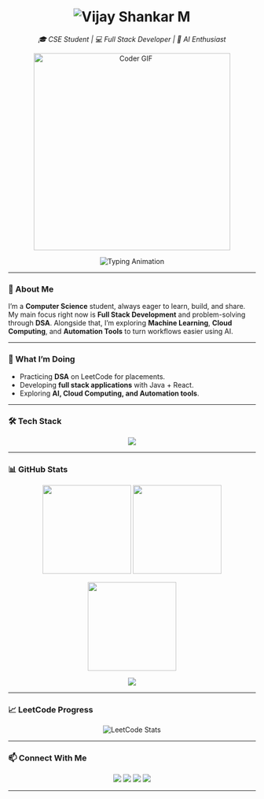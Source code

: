 <!-- Banner -->
<h1 align="center">
  <img src="https://svg-banners.vercel.app/api?type=glitch&text1=Vijay%20Shankar%20M&width=800&height=200" alt="Vijay Shankar M"/>
</h1>

<p align="center">
  <i> 🎓 CSE Student | 💻 Full Stack Developer | 🤖 AI Enthusiast</i>
</p>

<p align="center">
  <img src="https://raw.githubusercontent.com/abhisheknaiidu/abhisheknaiidu/master/code.gif" width="400px" alt="Coder GIF">
</p>

<p align="center">
  <img src="https://readme-typing-svg.herokuapp.com?font=Fira+Code&size=22&duration=2500&pause=1000&center=true&vCenter=true&width=435&lines=Full+Stack+Developer;AI+%26+Cloud+Explorer;Problem+Solver;Always+Learning+New+Things" alt="Typing Animation" />
</p>

---

<!-- About Section -->
### 👋 About Me  

I’m a **Computer Science** student, always eager to learn, build, and share. My main focus right now is **Full Stack Development** and problem-solving through **DSA**. Alongside that, I’m exploring **Machine Learning**, **Cloud Computing**, and **Automation Tools** to turn workflows easier using AI.

---

### 🚀 What I’m Doing  
- Practicing **DSA** on LeetCode for placements.  
- Developing **full stack applications** with Java + React.  
- Exploring **AI, Cloud Computing, and Automation tools**.  

---

### 🛠️ Tech Stack  

<p align="center">
  <img src="https://skillicons.dev/icons?i=java,js,react,nodejs,html,css,python,mysql,git,github,linux,aws,gcp&perline=7" />
</p>

---

### 📊 GitHub Stats  

<p align="center">
  <img src="https://github-readme-stats.vercel.app/api?username=VijayShankar10&show_icons=true&theme=tokyonight" height="180px"/>
  <img src="https://github-readme-streak-stats.herokuapp.com?user=VijayShankar10&theme=tokyonight&hide_border=true" height="180px"/>
</p>

<p align="center">
  <img src="https://github-readme-stats.vercel.app/api/top-langs/?username=VijayShankar10&layout=compact&theme=tokyonight" height="180px"/>
</p>

<p align="center">
  <img src="https://github-profile-trophy.vercel.app/?username=VijayShankar10&theme=tokyonight&row=1&column=6&no-frame=true&no-bg=true" />
</p>

---

### 📈 LeetCode Progress  

<p align="center">
  <img src="https://leetcard.jacoblin.cool/Vijay_Shankar_M?theme=dark&font=Baloo%202&ext=contest" alt="LeetCode Stats"/>
</p>

---

### 📫 Connect With Me  

<p align="center">
  <a href="mailto:mvijayshankar47@gmail.com"><img src="https://img.shields.io/badge/Email-D14836?style=for-the-badge&logo=gmail&logoColor=white"/></a>
  <a href="https://www.linkedin.com/in/vijayshankar10"><img src="https://img.shields.io/badge/LinkedIn-0077B5?style=for-the-badge&logo=linkedin&logoColor=white"/></a>
  <a href="https://x.com/VijayShankar_10"><img src="https://img.shields.io/badge/Twitter-1DA1F2?style=for-the-badge&logo=twitter&logoColor=white"/></a>
  <a href="http://vijayshankar.neocities.org/"><img src="https://img.shields.io/badge/Portfolio-000000?style=for-the-badge&logo=About.me&logoColor=white"/></a>
</p>

---
